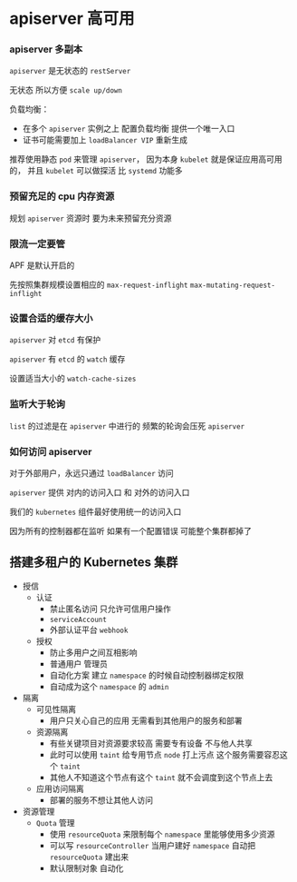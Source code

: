 # apiserver 高可用


### apiserver 多副本

`apiserver` 是无状态的 `restServer`

无状态 所以方便 `scale up/down`

负载均衡：
- 在多个 `apiserver` 实例之上 配置负载均衡 提供一个唯一入口
- 证书可能需要加上 `loadBalancer VIP` 重新生成


推荐使用静态 `pod` 来管理 `apiserver`，
因为本身 `kubelet` 就是保证应用高可用的，
并且 `kubelet` 可以做探活 比 `systemd` 功能多


### 预留充足的 cpu 内存资源

规划 `apiserver` 资源时 要为未来预留充分资源

### 限流一定要管

APF 是默认开启的

先按照集群规模设置相应的 `max-request-inflight` `max-mutating-request-inflight`


### 设置合适的缓存大小

`apiserver` 对 `etcd` 有保护

`apiserver` 有 `etcd` 的 `watch` 缓存

设置适当大小的 `watch-cache-sizes`



### 监听大于轮询

`list` 的过滤是在 `apiserver` 中进行的 频繁的轮询会压死 `apiserver`


### 如何访问 apiserver

对于外部用户，永远只通过 `loadBalancer` 访问

`apiserver` 提供 对内的访问入口 和 对外的访问入口

我们的 `kubernetes` 组件最好使用统一的访问入口

因为所有的控制器都在监听 如果有一个配置错误 可能整个集群都掉了


## 搭建多租户的 Kubernetes 集群

- 授信
  - 认证
    - 禁止匿名访问 只允许可信用户操作
    - `serviceAccount`
    - 外部认证平台 `webhook`
  - 授权
    - 防止多用户之间互相影响
    - 普通用户 管理员
    - 自动化方案 建立 `namespace` 的时候自动控制器绑定权限
    - 自动成为这个 `namespace` 的 `admin`
- 隔离
  - 可见性隔离
    - 用户只关心自己的应用 无需看到其他用户的服务和部署
  - 资源隔离
    - 有些关键项目对资源要求较高 需要专有设备 不与他人共享
    - 此时可以使用 `taint` 给专用节点 `node` 打上污点 这个服务需要容忍这个 `taint`
    - 其他人不知道这个节点有这个 `taint` 就不会调度到这个节点上去
  - 应用访问隔离
    - 部署的服务不想让其他人访问
- 资源管理
  - `Quota` 管理
    - 使用 `resourceQuota` 来限制每个 `namespace` 里能够使用多少资源
    - 可以写 `resourceController` 当用户建好 `namespace` 自动把 `resourceQuota` 建出来
    - 默认限制对象 自动化


























































